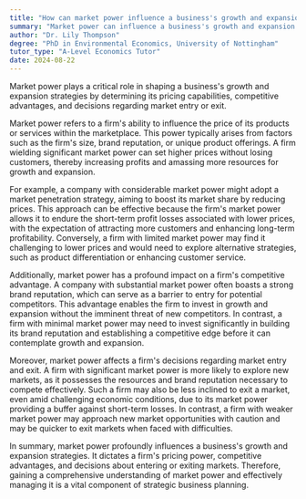 ```yaml
---
title: "How can market power influence a business's growth and expansion strategies?"
summary: "Market power can influence a business's growth and expansion strategies by determining its pricing power, competitive advantage, and market entry or exit decisions."
author: "Dr. Lily Thompson"
degree: "PhD in Environmental Economics, University of Nottingham"
tutor_type: "A-Level Economics Tutor"
date: 2024-08-22
---
```


Market power plays a critical role in shaping a business's growth and expansion strategies by determining its pricing capabilities, competitive advantages, and decisions regarding market entry or exit.

Market power refers to a firm's ability to influence the price of its products or services within the marketplace. This power typically arises from factors such as the firm's size, brand reputation, or unique product offerings. A firm wielding significant market power can set higher prices without losing customers, thereby increasing profits and amassing more resources for growth and expansion.

For example, a company with considerable market power might adopt a market penetration strategy, aiming to boost its market share by reducing prices. This approach can be effective because the firm's market power allows it to endure the short-term profit losses associated with lower prices, with the expectation of attracting more customers and enhancing long-term profitability. Conversely, a firm with limited market power may find it challenging to lower prices and would need to explore alternative strategies, such as product differentiation or enhancing customer service.

Additionally, market power has a profound impact on a firm's competitive advantage. A company with substantial market power often boasts a strong brand reputation, which can serve as a barrier to entry for potential competitors. This advantage enables the firm to invest in growth and expansion without the imminent threat of new competitors. In contrast, a firm with minimal market power may need to invest significantly in building its brand reputation and establishing a competitive edge before it can contemplate growth and expansion.

Moreover, market power affects a firm's decisions regarding market entry and exit. A firm with significant market power is more likely to explore new markets, as it possesses the resources and brand reputation necessary to compete effectively. Such a firm may also be less inclined to exit a market, even amid challenging economic conditions, due to its market power providing a buffer against short-term losses. In contrast, a firm with weaker market power may approach new market opportunities with caution and may be quicker to exit markets when faced with difficulties.

In summary, market power profoundly influences a business's growth and expansion strategies. It dictates a firm's pricing power, competitive advantages, and decisions about entering or exiting markets. Therefore, gaining a comprehensive understanding of market power and effectively managing it is a vital component of strategic business planning.
    